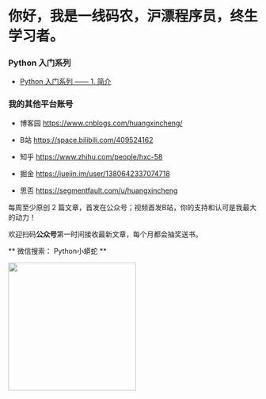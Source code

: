 # 你好，我是一线码农，沪漂程序员，终生学习者。


### Python 入门系列


- [Python 入门系列 —— 1. 简介](https://mp.weixin.qq.com/s?__biz=MzU2ODcyMjQyOA==&mid=2247484709&idx=1&sn=0cbb2c1decf4bc59268b1aebeb529a38&chksm=fc88d3b6cbff5aa03d9e6f613c1d3464aa4b885c61f5cee4006cedbc9e0a0843e605835d5285&token=1728547473&lang=zh_CN#rd)



### 我的其他平台账号


* 博客园   https://www.cnblogs.com/huangxincheng/

* B站     https://space.bilibili.com/409524162

* 知乎    https://www.zhihu.com/people/hxc-58

* 掘金   https://juejin.im/user/1380642337074718

* 思否   https://segmentfault.com/u/huangxincheng


每周至少原创 2 篇文章，首发在公众号；视频首发B站，你的支持和认可是我最大的动力！  


欢迎扫码**公众号**第一时间接收最新文章，每个月都会抽奖送书。


** 微信搜索： Python小蟒蛇 **


<a name="公众号"></a>


<img src='https://huangxincheng.oss-cn-hangzhou.aliyuncs.com/img/qrcode_for_gh_c5bc91a6c25b_258.jpg' width='258px' height='258px' />

